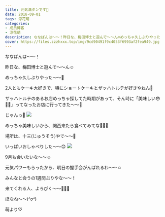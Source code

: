 ```yaml
---
title: 元気満タンです🤗
date: 2018-09-01
tags: 涼花萌
categories: 
- 成员博客
- 涼花萌
description: ななばんは〜〜！昨日な、梅田博士と遊んで〜〜ん☺️めっちゃ久しぶりやった〜〜💓2人ともケーキ大好きで、特にショートケーキとザッハトルテが好きやねん🍰...
cover: https://files.zzzhxxx.top/img/9cd90491f9c4053f6993af2fea949.jpg 
---
```






ななばんは〜〜！




昨日な、梅田博士と遊んで〜〜ん☺️



めっちゃ久しぶりやった〜〜💓





2人ともケーキ大好きで、特にショートケーキとザッハトルテが好きやねん🍰







ザッハトルテのあるお店めっちゃ探してた時期があって、そん時に「美味しい😳💓💓」ってなったお店に行ってきた〜〜🍬










じゃんっ🍰
![](https://files.zzzhxxx.top/img/9cd90491f9c4053f6993af2fea949.jpg)






めっちゃ美味しいから、関西来たら食べてみてな🍰💓💓





場所は、十三(じゅうそう)やで〜〜🤗









いっぱいおしゃべりした〜〜😊
![](https://files.zzzhxxx.top/img/9cd90491f9c4053f6993af2fea949-01.jpg)





9月も会いたいな〜〜☺️





元気パワーもらったから、明日の握手会がんばれるわ〜〜☺️







みんなと会うの1週間ぶりやな〜〜！




来てくれる人、よろぴく〜〜🐥💓💓







ほなね〜〜(*^o^*)



萌より♡


